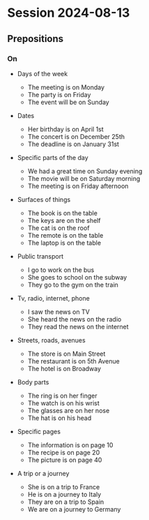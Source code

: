 # Session 2024-08-13

## Prepositions

### On

- Days of the week

  - The meeting is on Monday
  - The party is on Friday
  - The event will be on Sunday

- Dates

  - Her birthday is on April 1st
  - The concert is on December 25th
  - The deadline is on January 31st

- Specific parts of the day

  - We had a great time on Sunday evening
  - The movie will be on Saturday morning
  - The meeting is on Friday afternoon

- Surfaces of things

  - The book is on the table
  - The keys are on the shelf
  - The cat is on the roof
  - The remote is on the table
  - The laptop is on the table

- Public transport

  - I go to work on the bus
  - She goes to school on the subway
  - They go to the gym on the train

- Tv, radio, internet, phone

  - I saw the news on TV
  - She heard the news on the radio
  - They read the news on the internet

- Streets, roads, avenues

  - The store is on Main Street
  - The restaurant is on 5th Avenue
  - The hotel is on Broadway

- Body parts

  - The ring is on her finger
  - The watch is on his wrist
  - The glasses are on her nose
  - The hat is on his head

- Specific pages

  - The information is on page 10
  - The recipe is on page 20
  - The picture is on page 40

- A trip or a journey

  - She is on a trip to France
  - He is on a journey to Italy
  - They are on a trip to Spain
  - We are on a journey to Germany

